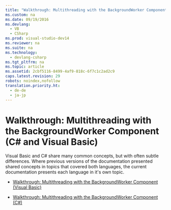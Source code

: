 ```yaml
---
title: "Walkthrough: Multithreading with the BackgroundWorker Component (C# and Visual Basic)"
ms.custom: na
ms.date: 09/19/2016
ms.devlang: 
  - VB
  - CSharp
ms.prod: visual-studio-dev14
ms.reviewer: na
ms.suite: na
ms.technology: 
  - devlang-csharp
ms.tgt_pltfrm: na
ms.topic: article
ms.assetid: 2cbf5116-8499-4af9-818c-6f7c1c2ad2c9
caps.latest.revision: 29
robots: noindex,nofollow
translation.priority.ht: 
  - de-de
  - ja-jp
---
```

# Walkthrough: Multithreading with the BackgroundWorker Component (C# and Visual Basic)
Visual Basic and C# share many common concepts, but with often subtle differences. Where previous versions of the documentation presented shared concepts in topics that covered both languages, the current documentation presents each language in it's own topic.  
  
-   [Walkthrough: Multithreading with the BackgroundWorker Component (Visual Basic)](../vs140/Walkthrough--Multithreading-with-the-BackgroundWorker-Component--Visual-Basic-.md)  
  
-   [Walkthrough: Multithreading with the BackgroundWorker Component (C#)](../vs140/Walkthrough--Multithreading-with-the-BackgroundWorker-Component--C#-.md)